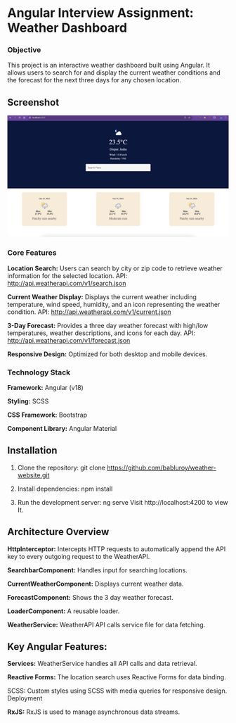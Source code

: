 # Angular Interview Assignment: Weather Dashboard

### Objective
This project is an interactive weather dashboard built using Angular. It allows users to search for and display the current weather conditions and the forecast for the next three days for any chosen location.

## Screenshot
![Preview](https://github.com/babluroy/weather-website/blob/main/public/img/ss.png?raw=true)


### Core Features
**Location Search:** Users can search by city or zip code to retrieve weather information for the selected location.
API: http://api.weatherapi.com/v1/search.json

**Current Weather Display:** Displays the current weather including temperature, wind speed, humidity, and an icon representing the weather condition.
API: http://api.weatherapi.com/v1/current.json

**3-Day Forecast:** Provides a three day weather forecast with high/low temperatures, weather descriptions, and icons for each day.
API: http://api.weatherapi.com/v1/forecast.json

**Responsive Design:** Optimized for both desktop and mobile devices.

### Technology Stack

**Framework:** Angular (v18) 

**Styling:** SCSS

**CSS Framework:** Bootstrap

**Component Library:** Angular Material

## Installation
1. Clone the repository:
git clone https://github.com/babluroy/weather-website.git

2. Install dependencies:
npm install

3. Run the development server:
ng serve
Visit http://localhost:4200 to view It.

## Architecture Overview

**HttpInterceptor:** Intercepts HTTP requests to automatically append the API key to every outgoing request to the WeatherAPI.

**SearchbarComponent:** Handles input for searching locations.

**CurrentWeatherComponent:** Displays current weather data.

**ForecastComponent:** Shows the 3 day weather forecast.

**LoaderComponent:** A reusable loader.

**WeatherService:** WeatherAPI API calls service file for data fetching.

## Key Angular Features:
**Services:** WeatherService handles all API calls and data retrieval.

**Reactive Forms:** The location search uses Reactive Forms for data binding.

SCSS: Custom styles using SCSS with media queries for responsive design.
Deployment

**RxJS:** RxJS is used to manage asynchronous data streams.
